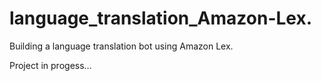 # language_translation_Amazon-Lex.
Building a language translation bot using Amazon Lex.

Project in progess...
